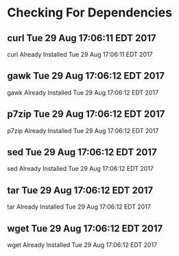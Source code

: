 # Checking For Dependencies

## curl Tue 29 Aug 17:06:11 EDT 2017
curl Already Installed Tue 29 Aug 17:06:11 EDT 2017
## gawk Tue 29 Aug 17:06:12 EDT 2017
gawk Already Installed Tue 29 Aug 17:06:12 EDT 2017
## p7zip Tue 29 Aug 17:06:12 EDT 2017
p7zip Already Installed Tue 29 Aug 17:06:12 EDT 2017
## sed Tue 29 Aug 17:06:12 EDT 2017
sed Already Installed Tue 29 Aug 17:06:12 EDT 2017
## tar Tue 29 Aug 17:06:12 EDT 2017
tar Already Installed Tue 29 Aug 17:06:12 EDT 2017
## wget Tue 29 Aug 17:06:12 EDT 2017
wget Already Installed Tue 29 Aug 17:06:12 EDT 2017
